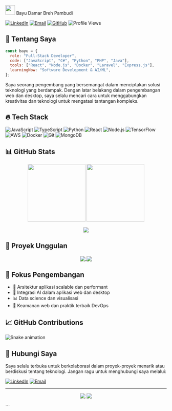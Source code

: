  <img src="https://media.giphy.com/media/v1.Y2lkPTc5MGI3NjExbHIzdnJwNm04ZzZrMGgxbzdueWR5YmIwa2wzYTgybDdxNzR2OG1ndyZlcD12MV9pbnRlcm5hbF9naWZfYnlfaWQmY3Q9cw/hvRJCLFzcasrR4ia7z/giphy.gif" width="30"> Bayu Damar Breh Pambudi

[![LinkedIn](https://img.shields.io/badge/LinkedIn-0077B5?style=for-the-badge&logo=linkedin&logoColor=white)](https://www.linkedin.com/in/bayudamarbr/)
[![Email](https://img.shields.io/badge/Gmail-D14836?style=for-the-badge&logo=gmail&logoColor=white)](mailto:bayudamar802@gmail.com)
[![GitHub](https://img.shields.io/badge/GitHub-100000?style=for-the-badge&logo=github&logoColor=white)](https://github.com/bayudamarbr)
![Profile Views](https://komarev.com/ghpvc/?username=bayudamarbr&style=for-the-badge&color=blueviolet)

## 💫 Tentang Saya

```javascript
const bayu = {
  role: "Full-Stack Developer",
  code: ["JavaScript", "C#", "Python", "PHP", "Java"],
  tools: ["React", "Node.js", "Docker", "Laravel", "Express.js"],
  learningNow: "Software Development & AI/ML",
};
```

Saya seorang pengembang yang bersemangat dalam menciptakan solusi teknologi yang berdampak. Dengan latar belakang dalam pengembangan web dan desktop, saya selalu mencari cara untuk menggabungkan kreativitas dan teknologi untuk mengatasi tantangan kompleks.

## 🔥 Tech Stack

![JavaScript](https://img.shields.io/badge/JavaScript-F7DF1E?style=flat-square&logo=javascript&logoColor=black)
![TypeScript](https://img.shields.io/badge/TypeScript-007ACC?style=flat-square&logo=typescript&logoColor=white)
![Python](https://img.shields.io/badge/Python-3776AB?style=flat-square&logo=python&logoColor=white)
![React](https://img.shields.io/badge/React-20232A?style=flat-square&logo=react&logoColor=61DAFB)
![Node.js](https://img.shields.io/badge/Node.js-43853D?style=flat-square&logo=node.js&logoColor=white)
![TensorFlow](https://img.shields.io/badge/TensorFlow-FF6F00?style=flat-square&logo=tensorflow&logoColor=white)
![AWS](https://img.shields.io/badge/AWS-232F3E?style=flat-square&logo=amazon-aws&logoColor=white)
![Docker](https://img.shields.io/badge/Docker-2496ED?style=flat-square&logo=docker&logoColor=white)
![Git](https://img.shields.io/badge/Git-F05032?style=flat-square&logo=git&logoColor=white)
![MongoDB](https://img.shields.io/badge/MongoDB-4EA94B?style=flat-square&logo=mongodb&logoColor=white)

## 📊 GitHub Stats

<p align="center">
  <img height="180em" src="https://github-readme-stats.vercel.app/api?username=bayudamarbr&show_icons=true&theme=tokyonight&hide_border=true&include_all_commits=true&count_private=true"/>
  <img height="180em" src="https://github-readme-stats.vercel.app/api/top-langs/?username=bayudamarbr&layout=compact&theme=tokyonight&hide_border=true"/>
</p>

<p align="center">
  <img src="https://github-readme-streak-stats.herokuapp.com/?user=bayudamarbr&theme=tokyonight&hide_border=true"/>
</p>

## 🚀 Proyek Unggulan

<div align="center">
  <a href="https://github.com/bayudamarbr/aplikasi-sps">
    <img align="center" src="https://github-readme-stats.vercel.app/api/pin/?username=bayudamarbr&repo=aplikasi-sps&theme=tokyonight&hide_border=true" />
  </a>
  <a href="https://github.com/Nutrizen-Capstone">
    <img align="center" src="https://github-readme-stats.vercel.app/api/pin/orgs&repo=Nutrizen-Capstone&theme=tokyonight&hide_border=true" />
  </a>
</div>

## 🌱 Fokus Pengembangan

- 🚀 Arsitektur aplikasi scalable dan performant
- 🤖 Integrasi AI dalam aplikasi web dan desktop
- 📊 Data science dan visualisasi
- 🔐 Keamanan web dan praktik terbaik DevOps

## 📈 GitHub Contributions

![Snake animation](https://github.com/bayudamarbr/bayudamarbr/blob/output/github-contribution-grid-snake.svg)

## 💬 Hubungi Saya

Saya selalu terbuka untuk berkolaborasi dalam proyek-proyek menarik atau berdiskusi tentang teknologi. Jangan ragu untuk menghubungi saya melalui:

[![LinkedIn](https://img.shields.io/badge/Let's_connect_on-LinkedIn-0077B5?style=for-the-badge&logo=linkedin&logoColor=white)](https://www.linkedin.com/in/bayudamarbr/)
[![Email](https://img.shields.io/badge/Kirim_Email-D14836?style=for-the-badge&logo=gmail&logoColor=white)](mailto:bayudamar802@gmail.com)

---

<p align="center">
  <img src="https://forthebadge.com/images/badges/built-with-love.svg"/>
  <img src="https://forthebadge.com/images/badges/powered-by-coffee.svg"/>
</p>
```

